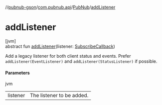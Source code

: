 //[pubnub-gson](../../../index.md)/[com.pubnub.api](../index.md)/[PubNub](index.md)/[addListener](add-listener.md)

# addListener

[jvm]\
abstract fun [addListener](add-listener.md)(listener: [SubscribeCallback](../../com.pubnub.api.callbacks/-subscribe-callback/index.md))

Add a legacy listener for both client status and events. Prefer `addListener(EventListener)` and `addListener(StatusListener)` if possible.

#### Parameters

jvm

| | |
|---|---|
| listener | The listener to be added. |
